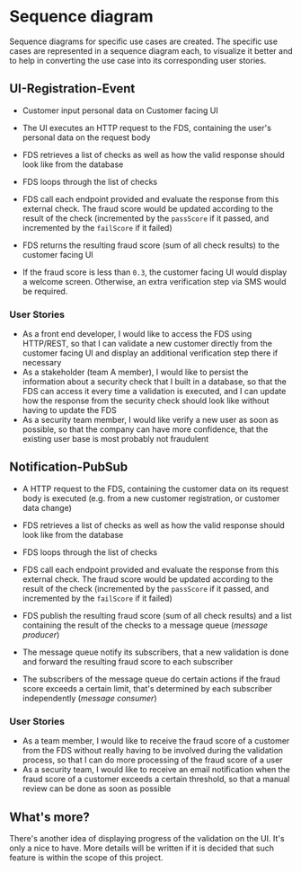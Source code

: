 # Sequence diagram
Sequence diagrams for specific use cases are created. The specific use cases are represented in a sequence diagram each, to visualize it better and to help in converting the use case into its corresponding user stories.

## UI-Registration-Event
- Customer input personal data on Customer facing UI
- The UI executes an HTTP request to the FDS, containing the user's personal data on the request body

- FDS retrieves a list of checks as well as how the valid response should look like from the database
- FDS loops through the list of checks
- FDS call each endpoint provided and evaluate the response from this external check. The fraud score would be updated according to the result of the check (incremented by the `passScore` if it passed, and incremented by the `failScore` if it failed)

- FDS returns the resulting fraud score (sum of all check results) to the customer facing UI
- If the fraud score is less than `0.3`, the customer facing UI would display a welcome screen. Otherwise, an extra verification step via SMS would be required.

### User Stories
- As a front end developer, I would like to access the FDS using HTTP/REST, so that I can validate a new customer directly from the customer facing UI and display an additional verification step there if necessary
- As a stakeholder (team A member), I would like to persist the information about a security check that I built in a database, so that the FDS can access it every time a validation is executed, and I can update how the response from the security check should look like without having to update the FDS
- As a security team member, I would like verify a new user as soon as possible, so that the company can have more confidence, that the existing user base is most probably not fraudulent

## Notification-PubSub
- A HTTP request to the FDS, containing the customer data on its request body is executed (e.g. from a new customer registration, or customer data change)

- FDS retrieves a list of checks as well as how the valid response should look like from the database
- FDS loops through the list of checks
- FDS call each endpoint provided and evaluate the response from this external check. The fraud score would be updated according to the result of the check (incremented by the `passScore` if it passed, and incremented by the `failScore` if it failed)

- FDS publish the resulting fraud score (sum of all check results) and a list containing the result of the checks to a message queue (*message producer*)
- The message queue notify its subscribers, that a new validation is done and forward the resulting fraud score to each subscriber
- The subscribers of the message queue do certain actions if the fraud score exceeds a certain limit, that's determined by each subscriber independently (*message consumer*)
  
### User Stories
- As a team member, I would like to receive the fraud score of a customer from the FDS without really having to be involved during the validation process, so that I can do more processing of the fraud score of a user
- As a security team, I would like to receive an email notification when the fraud score of a customer exceeds a certain threshold, so that a manual review can be done as soon as possible

## What's more?
There's another idea of displaying progress of the validation on the UI. It's only a nice to have. More details will be written if it is decided that such feature is within the scope of this project.